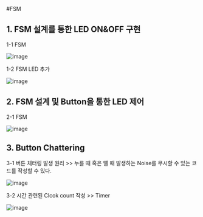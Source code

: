 #FSM

## 1. FSM 설계를 통한 LED ON&OFF 구현

1-1 FSM

![image](https://user-images.githubusercontent.com/109562373/195483295-37de56a2-67c8-4dce-9b48-b58505d8660c.png)

1-2 FSM LED 추가

![image](https://user-images.githubusercontent.com/109562373/195502808-42cbb759-6647-448e-a4e0-7a4b3595dfb5.png)

## 2. FSM 설계 및 Button을 통한 LED 제어 

2-1 FSM

![image](https://user-images.githubusercontent.com/109562373/195511063-341d4ef4-eb90-45a8-a4df-b393c10d5d31.png)

## 3. Button Chattering 

3-1 버튼 체터링 발생 원리 >> 누를 때 혹은 땔 때 발생하는 Noise를 무시할 수 있는 코드를 작성할 수 있다. 

![image](https://user-images.githubusercontent.com/109562373/195515539-c0a1da16-5431-4582-81df-f25643136a2b.png)

3-2 시간 관련된 Clcok count 작성 >> Timer 

![image](https://user-images.githubusercontent.com/109562373/195525380-73703dc7-d2bf-4382-bcb5-e88664337917.png)


